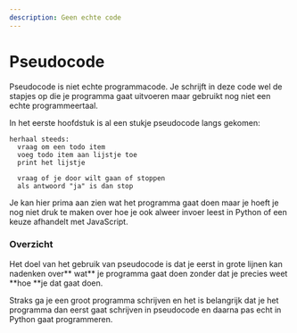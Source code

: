 ```yaml
---
description: Geen echte code
---
```


# Pseudocode

Pseudocode is niet echte programmacode. Je schrijft in deze code wel de stapjes op die je programma gaat uitvoeren maar gebruikt nog niet een echte programmeertaal.

In het eerste hoofdstuk is al een stukje pseudocode langs gekomen:

```
herhaal steeds:
  vraag om een todo item
  voeg todo item aan lijstje toe
  print het lijstje

  vraag of je door wilt gaan of stoppen
  als antwoord "ja" is dan stop
```

Je kan hier prima aan zien wat het programma gaat doen maar je hoeft je nog niet druk te maken over hoe je ook alweer invoer leest in Python of een keuze afhandelt met JavaScript.

### Overzicht

Het doel van het gebruik van pseudocode is dat je eerst in grote lijnen kan nadenken over** wat** je programma gaat doen zonder dat je precies weet **hoe **je dat gaat doen.

Straks ga je een groot programma schrijven en het is belangrijk dat je het programma dan eerst gaat schrijven in pseudocode en daarna pas echt in Python gaat programmeren.
